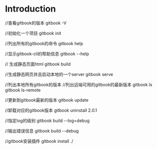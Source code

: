 # Introduction

 //查看gitbook的版本
  gitbook -V

  //初始化一个项目
  gitbook init

  //列出所有的gitbook的命令
  gitbook help

  //显示gitbook-cli的帮助信息
  gitbook --help

  // 生成静态页面html
  gitbook build

  //生成静态网页并且启动本地的一个server
  gitbook serve

  //列出本地所有gitbook的版本
  //列出远端可用的gitbook的最新版本
  gitbook ls
  gitbook ls-remote

  //更新到gitbook最新的版本
  gitbook update

  //卸载对应的gitbook版本
  gitbook uninstall 2.0.1

  //指定log的级别
  gitbook build --log=debug

  //输出错误信息
  gitbook build --debug

  //gitbook安装插件
  gitbook install ./